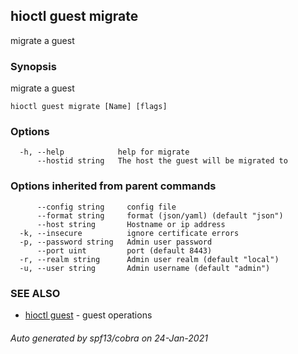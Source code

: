 ## hioctl guest migrate

migrate a guest

### Synopsis

migrate a guest

```
hioctl guest migrate [Name] [flags]
```

### Options

```
  -h, --help            help for migrate
      --hostid string   The host the guest will be migrated to
```

### Options inherited from parent commands

```
      --config string     config file
      --format string     format (json/yaml) (default "json")
      --host string       Hostname or ip address
  -k, --insecure          ignore certificate errors
  -p, --password string   Admin user password
      --port uint         port (default 8443)
  -r, --realm string      Admin user realm (default "local")
  -u, --user string       Admin username (default "admin")
```

### SEE ALSO

* [hioctl guest](hioctl_guest.md)	 - guest operations

###### Auto generated by spf13/cobra on 24-Jan-2021
